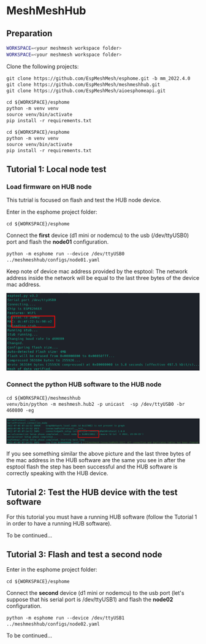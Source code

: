 # MeshMeshHub

## Preparation

```sh
WORKSPACE=<your meshmesh workspace folder>
WORKSPACE=<your meshmesh workspace folder>

```

Clone the following projects:

```shell
git clone https://github.com/EspMeshMesh/esphome.git -b mm_2022.4.0
git clone https://github.com/EspMeshMesh/meshmeshhub.git
git clone https://github.com/EspMeshMesh/aioesphomeapi.git
```

```shell
cd ${WORKSPACE}/esphome
python -m venv venv
source venv/bin/activate
pip install -r requirements.txt
```

```shell
cd ${WORKSPACE}/esphome
python -m venv venv
source venv/bin/activate
pip install -r requirements.txt
```



## Tutorial 1: Local node test

### Load firmware on HUB node

This tutrial is focused on flash and test the HUB node device.

Enter in the esphome project folder:

```shell
cd ${WORKSPACE}/esphome
```

Connect the **first** device (d1 mini or nodemcu) to the usb (/dev/ttyUSB0) port 
and flash the **node01** configuration.

```shell
python -m esphome run --device /dev/ttyUSB0  ../meshmeshhub/configs/node01.yaml 
```

Keep note of device mac address provided by the esptool: The network address inside the network will be equal to the last three bytes of the device mac address.

![image-20220704234703529](images/mac_address.png)

### Connect the python HUB software to the HUB node

```shell
cd ${WORKSPACE}/meshmeshhub
venv/bin/python -m meshmesh.hub2 -p unicast  -sp /dev/ttyUSB0 -br 460800 -eg 
```

![Hub Start](images/hub_start.png)

If you see something similar the above picture and the last three bytes of the mac address in the HUB software are  the same you see in after the esptool flash the step has been successful and the HUB software is correctly speaking with the HUB device.

## Tutorial 2: Test the HUB device with the test software

For this tutorial you must have a running HUB software (follow the Tutorial 1 in order to have a running HUB software).

To be continued...

## Tutorial 3: Flash and test a second node

Enter in the esphome project folder:

```shell
cd ${WORKSPACE}/esphome
```

Connect the **second** device (d1 mini or nodemcu) to the usb port (let's suppose that his serial port is /dev/ttyUSB1)  and flash the **node02** configuration.

```shell
python -m esphome run --device /dev/ttyUSB1  ../meshmeshhub/configs/node02.yaml 
```

To be continued...
